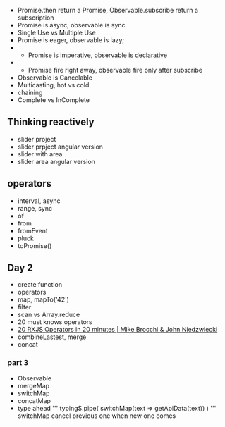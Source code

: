 * Promise.then return a Promise, Observable.subscribe return a subscription
* Promise is async, observable is sync
* Single Use vs Multiple Use
* Promise is eager, observable is lazy;
* * Promise is imperative, observable is declarative
* *  Promise fire right away, observable fire only after subscribe
* Observable is Cancelable
* Multicasting, hot vs cold
* chaining
* Complete vs InComplete
## Thinking reactively
* slider project
* slider prpject angular version
* slider with area
* slider area angular version
## operators
* interval, async
* range, sync
* of
* from 
* fromEvent
* pluck
* toPromise() 
## Day 2
* create function
* operators
* map, mapTo('42')
* filter
* scan vs Array.reduce
* 20 must knows operators
* [20 RXJS Operators in 20 minutes | Mike Brocchi & John Niedzwiecki](https://www.youtube.com/watch?v=ak3MvMn8u18)
* combineLastest, merge
* concat
### part 3
* Observable<Observable>
* mergeMap
* switchMap
* concatMap
* type ahead
'''
typing$.pipe(
    switchMap(text => getApiData(text))
)
'''
switchMap cancel previous one when new one comes
